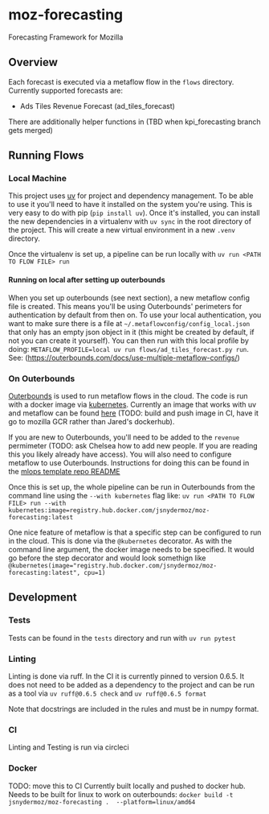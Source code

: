 # moz-forecasting
Forecasting Framework for Mozilla

## Overview
Each forecast is executed via a metaflow flow in the `flows` directory.  Currently supported forecasts are:
- Ads Tiles Revenue Forecast (ad_tiles_forecast)

There are additionally helper functions in (TBD when kpi_forecasting branch gets merged)

## Running Flows
### Local Machine

This project uses [uv](https://docs.astral.sh/uv/) for project and dependency management.  To be able to use it you'll need to have it installed on the system you're using.  This is very easy to do with pip (`pip install uv`).  Once it's installed, you can install the new dependencies in a virtualenv with `uv sync` in the root directory of the project.  This will create a new virtual environment in a new `.venv` directory.

Once the virtualenv is set up, a pipeline can be run locally with `uv run <PATH TO FLOW FILE> run`

#### Running on local after setting up outerbounds
When you set up outerbounds (see next section), a new metaflow config file is created.  This means you'll be using Outerbounds' perimeters for authentication by default from then on.  To use your local authentication, you want to make sure there is a file at `~/.metaflowconfig/config_local.json` that only has an empty json object in it (this might be created by default, if not you can create it yourself). You can then run with this local profile by doing: `METAFLOW_PROFILE=local uv run flows/ad_tiles_forecast.py run`.  See: (https://outerbounds.com/docs/use-multiple-metaflow-configs/)

### On Outerbounds
[Outerbounds](https://ui.desertowl.obp.outerbounds.com/dashboard/workspace) is used to run metaflow flows in the cloud.  The code is run with a docker image via [kubernetes](https://outerbounds.com/engineering/deployment/gcp-k8s/deployment/).  Currently an image that works with uv and metaflow can be found [here](https://hub.docker.com/repository/docker/jsnydermoz/moz-forecasting/general)  (TODO: build and push image in CI, have it go to mozilla GCR rather than Jared's dockerhub). 

If you are new to Outerbounds, you'll need to be added to the `revenue` permimeter (TODO: ask Chelsea how to add new people.  If you are reading this you likely already have access).  You will also need to configure metaflow to use Outerbounds.  Instructions for doing this can be found in the [mlops template repo README](github.com/mozilla/mozmlops/tree/main/src/mozmlops/templates#most-importantly-you-need-an-account-with-outerbounds-do-not-make-this-yourself)

Once this is set up, the whole pipeline can be run in Outerbounds from the command line using the `--with kubernetes` flag like:
```uv run <PATH TO FLOW FILE> run --with kubernetes:image=registry.hub.docker.com/jsnydermoz/moz-forecasting:latest```

One nice feature of metaflow is that a specific step can be configured to run in the cloud.  This is done via the `@kubernetes` decorator.  As with the command line argument, the docker image needs to be specified.  It would go before the step decorator and would look somethign like `@kubernetes(image="registry.hub.docker.com/jsnydermoz/moz-forecasting:latest", cpu=1)`

## Development
### Tests
Tests can be found in the `tests` directory and run with `uv run pytest`

### Linting
Linting is done via ruff.  In the CI it is currently pinned to version 0.6.5.  It does not need to be added as a dependency to the project and can be run as a tool via `uv ruff@0.6.5 check` and `uv ruff@0.6.5 format`

Note that docstrings are included in the rules and must be in numpy format.

### CI
Linting and Testing is run via circleci

### Docker
TODO: move this to CI
Currently built locally and pushed to docker hub. Needs to be built for linux to work on outerbounds:
`docker build -t  jsnydermoz/moz-forecasting .  --platform=linux/amd64`